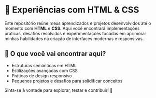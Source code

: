 # 🎨 Experiências com HTML & CSS  

Este repositório reúne meus aprendizados e projetos desenvolvidos até o momento com **HTML** e **CSS**. Aqui você encontrará implementações práticas, desafios resolvidos e experimentações focadas em aprimorar minhas habilidades na criação de interfaces modernas e responsivas.  

## 🔎 O que você vai encontrar aqui?  
- Estruturas semânticas em HTML  
- Estilizações avançadas com CSS  
- Práticas de design responsivo  
- Pequenos projetos e desafios para solidificar conceitos  

Sinta-se à vontade para explorar, testar e contribuir! 🚀  
